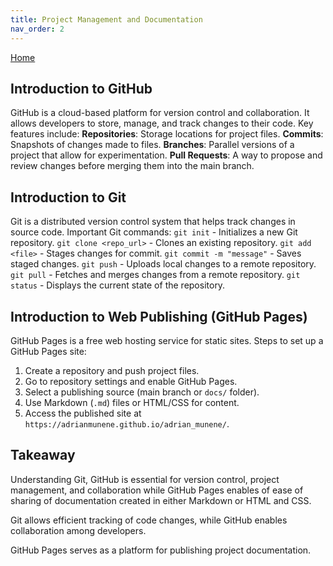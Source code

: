 ```yaml
---
title: Project Management and Documentation
nav_order: 2
---
```

[Home](index.md)

## Introduction to GitHub
GitHub is a cloud-based platform for version control and collaboration. It allows developers to store, manage, and track changes to their code. Key features include:
    **Repositories**: Storage locations for project files.
    **Commits**: Snapshots of changes made to files.
    **Branches**: Parallel versions of a project that allow for experimentation.
    **Pull Requests**: A way to propose and review changes before merging them into the main branch.

## Introduction to Git
Git is a distributed version control system that helps track changes in source code. Important Git commands:
    `git init` - Initializes a new Git repository.
    `git clone <repo_url>` - Clones an existing repository.
    `git add <file>` - Stages changes for commit.
    `git commit -m "message"` - Saves staged changes.
    `git push` - Uploads local changes to a remote repository.
    `git pull` - Fetches and merges changes from a remote repository.
    `git status` - Displays the current state of the repository.

## Introduction to Web Publishing (GitHub Pages)
GitHub Pages is a free web hosting service for static sites. Steps to set up a GitHub Pages site:
1. Create a repository and push project files.
2. Go to repository settings and enable GitHub Pages.
3. Select a publishing source (main branch or `docs/` folder).
4. Use Markdown (`.md`) files or HTML/CSS for content.
5. Access the published site at `https://adrianmunene.github.io/adrian_munene/`.

## Takeaway
Understanding Git, GitHub is essential for version control, project management, and collaboration while GitHub Pages enables of ease of sharing of documentation created in either Markdown or HTML and CSS. 

Git allows efficient tracking of code changes, while GitHub enables collaboration among developers. 

GitHub Pages serves as a platform for publishing project documentation.